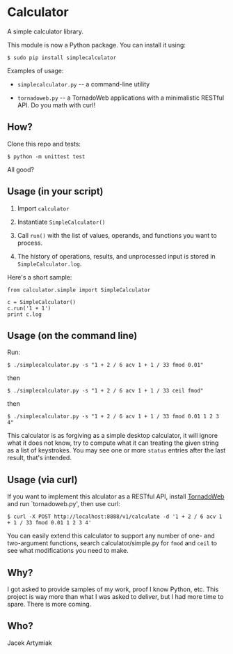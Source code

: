 Calculator
==========

A simple calculator library.

This module is now a Python package. You can install it using:

    $ sudo pip install simplecalculator

Examples of usage:

 * `simplecalculator.py` -- a command-line utility

 * `tornadoweb.py` -- a TornadoWeb applications with a minimalistic RESTful API. Do you math with curl!

How?
----

Clone this repo and tests:

    $ python -m unittest test

All good?

Usage (in your script)
-----------------------

 1. Import `calculator`

 2. Instantiate `SimpleCalculator()`

 3. Call `run()` with the list of values, operands, and functions you want to process.

 4. The history of operations, results, and unprocessed input is stored in `SimpleCalculator.log`.

Here's a short sample:

    from calculator.simple import SimpleCalculator

    c = SimpleCalculator()
    c.run('1 + 1')
    print c.log

Usage (on the command line)
---------------------------

Run:

    $ ./simplecalculator.py -s "1 + 2 / 6 acv 1 + 1 / 33 fmod 0.01"

then


    $ ./simplecalculator.py -s "1 + 2 / 6 acv 1 + 1 / 33 ceil fmod"

then

    $ ./simplecalculator.py -s "1 + 2 / 6 acv 1 + 1 / 33 fmod 0.01 1 2 3 4"

This calculator is as forgiving as a simple desktop calculator, it will ignore what it does not know, try to compute what it can treating the given string as a list of keystrokes.  You may see one or more `status` entries after the last result, that's intended.

Usage (via curl)
----------------

If you want to implement this alculator as a RESTful API, install [TornadoWeb](http://tornadoweb.org 'TornadoWeb') and run `tornadoweb.py', then use curl:

    $ curl -X POST http://localhost:8888/v1/calculate -d '1 + 2 / 6 acv 1 + 1 / 33 fmod 0.01 1 2 3 4'

You can easily extend this calculator to support any number of one- and two-argument functions, search calculator/simple.py for `fmod` and `ceil` to see what modifications you need to make.

Why?
----

I got asked to provide samples of my work, proof I know Python, etc.  This project is way more than what I was asked to deliver, but I had more time to spare.  There is more coming.

Who?
----

Jacek Artymiak
